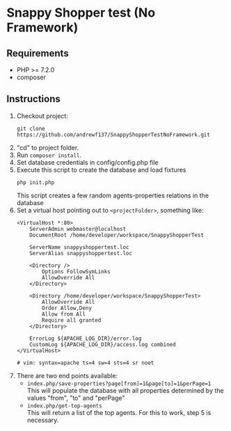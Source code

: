 # Snappy Shopper test  (No Framework)

## Requirements
* PHP >= 7.2.0
* composer

## Instructions

1. Checkout project:
    ```
    git clone https://github.com/andrewf137/SnappyShopperTestNoFramework.git
    ```
2. "cd" to project folder.
3. Run `composer install`.
4. Set database credentials in config/config.php file 
5. Execute this script to create the database and load fixtures
    ```
    php init.php
    ```
   This script creates a few random agents-properties relations in the database 
6. Set a virtual host pointing out to `<projectFolder>`, something like:
    ```
    <VirtualHost *:80>
        ServerAdmin webmaster@localhost
        DocumentRoot /home/developer/workspace/SnappyShopperTest
    
        ServerName snappyshoppertest.loc
        ServerAlias snappyshoppertest.loc
    
        <Directory />
            Options FollowSymLinks
            AllowOverride All
        </Directory>
    
        <Directory /home/developer/workspace/SnappyShopperTest>
            AllowOverride All
            Order Allow,Deny
            Allow from All
            Require all granted
        </Directory>
    
        ErrorLog ${APACHE_LOG_DIR}/error.log
        CustomLog ${APACHE_LOG_DIR}/access.log combined
    </VirtualHost>
    
    # vim: syntax=apache ts=4 sw=4 sts=4 sr noet
    ```
7. There are two end points available:
   * `index.php/save-properties?page[from]=1&page[to]=1&perPage=1`  
      This will populate the database with all properties determined by the values "from", "to" and "perPage"
   * `index.php/get-top-agents`  
      This will return a list of the top agents. For this to work, step 5 is necessary.
